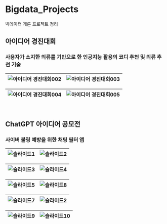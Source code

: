 # Bigdata_Projects
빅데이터 개론 프로젝트 정리

## 아이디어 경진대회
  ### 사용자가 소지한 의류를 기반으로 한 인공지능 활용의 코디 추천 및 의류 추천 기술

|![아이디어 경진대회002](https://github.com/HeoGwan/BIgdata_Projects/assets/62234306/6927f0a6-7e2d-49f9-b1c4-0452345da691)|![아이디어 경진대회003](https://github.com/HeoGwan/BIgdata_Projects/assets/62234306/cb5db7b7-8a97-410b-b297-f11810740cfc)|
|---|---|

|![아이디어 경진대회004](https://github.com/HeoGwan/BIgdata_Projects/assets/62234306/430dd684-2c10-4642-a661-bc8c493d5b14)|![아이디어 경진대회005](https://github.com/HeoGwan/BIgdata_Projects/assets/62234306/7206f4e3-3e52-4625-97e4-6f9aae1dc683)|
|---|---|
<br/>

## ChatGPT 아이디어 공모전
  ### 사이버 불링 예방을 위한 채팅 필터 앱

|![슬라이드1](https://github.com/HeoGwan/BIgdata_Projects/assets/62234306/0c6a714c-0c36-47e9-83b0-82a80f532ec8)|![슬라이드2](https://github.com/HeoGwan/BIgdata_Projects/assets/62234306/aab19ab9-7ff3-4c42-8a8b-388f465b9c9e)|
|---|---|

|![슬라이드3](https://github.com/HeoGwan/BIgdata_Projects/assets/62234306/fa274bba-6677-4ae6-8ab0-9d1bb4a5846c)|![슬라이드4](https://github.com/HeoGwan/BIgdata_Projects/assets/62234306/4b6cd6d6-3467-447f-9158-5cc505f250d5)|
|---|---|

|![슬라이드5](https://github.com/HeoGwan/BIgdata_Projects/assets/62234306/a9a9f0dd-3d41-4791-ae4b-53debe489a9d)|![슬라이드8](https://github.com/HeoGwan/BIgdata_Projects/assets/62234306/ff8753c9-e7da-4df3-be38-8db158ab7cfc)|
|---|---|

|![슬라이드7](https://github.com/HeoGwan/BIgdata_Projects/assets/62234306/96179026-b55d-4dc7-b6d1-9e5decf11be1)|![슬라이드2](https://github.com/HeoGwan/BIgdata_Projects/assets/62234306/aab19ab9-7ff3-4c42-8a8b-388f465b9c9e)|
|---|---|

|![슬라이드9](https://github.com/HeoGwan/BIgdata_Projects/assets/62234306/65f52e34-ad92-406d-8a96-1a3486c39fa9)|![슬라이드10](https://github.com/HeoGwan/BIgdata_Projects/assets/62234306/c3127d3a-f4ae-46d7-81bb-d73ca0553fbc)|
|---|---|
